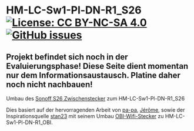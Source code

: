 # HM-LC-Sw1-Pl-DN-R1_S26     [![License: CC BY-NC-SA 4.0](https://img.shields.io/badge/License-CC%20BY--NC--SA%204.0-lightgrey.svg)](https://creativecommons.org/licenses/by-nc-sa/4.0/)     [![GitHub issues](https://img.shields.io/github/issues/der-pw/HM-LC-Sw1-Pl-DN-R1_S26.svg)](https://github.com/der-pw/HM-LC-Sw1-Pl-DN-R1_S26/issues)

## Projekt befindet sich noch in der Evaluierungsphase! Diese Seite dient momentan nur dem Informationsaustausch. Platine daher noch nicht nachbauen!

Umbau des [Sonoff S26 Zwischenstecker](https://www.itead.cc/sonoff-s26-wifi-smart-plug.html) zum HM-LC-Sw1-Pl-DN-R1_S26

Dies basiert auf der hervorragenden Arbeit von [pa-pa](https://github.com/pa-pa/AskSinPP),  [Jérôme](https://github.com/jp112sdl/Beispiel_AskSinPP), sowie der Inspirationsquelle [stan23](https://github.com/stan23) mit seinem Umbau [OBI-Wifi-Stecker](https://github.com/stan23/HM-LC-Sw1-Pl-DN-R1_OBI) zu HM-LC-Sw1-Pl-DN-R1_OBI.

